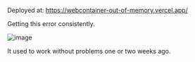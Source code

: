 Deployed at: https://webcontainer-out-of-memory.vercel.app/

Getting this error consistently. 

![image](https://user-images.githubusercontent.com/1911623/204818166-961a8d7a-9f5e-4749-8650-80b6471df6e7.png)

It used to work without problems one or two weeks ago.
